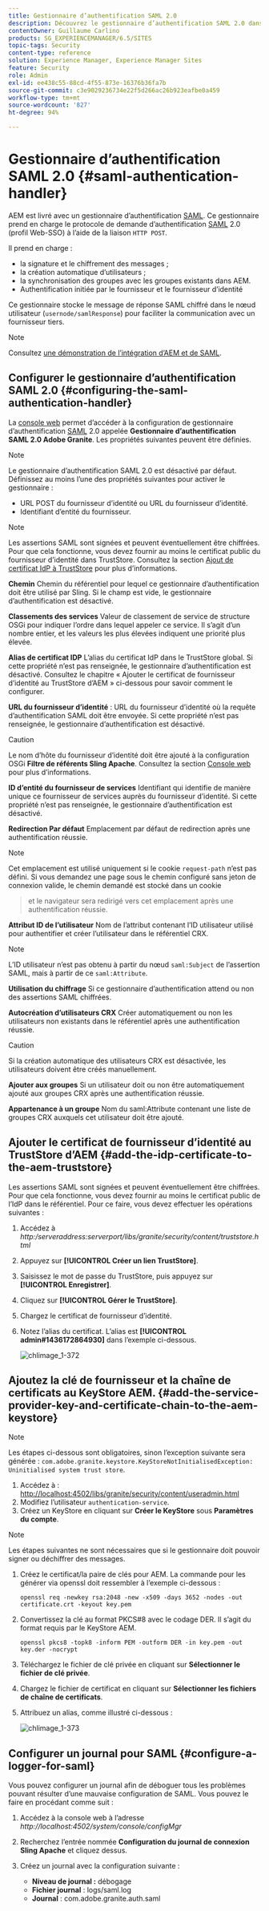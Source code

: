 ```yaml
---
title: Gestionnaire d’authentification SAML 2.0
description: Découvrez le gestionnaire d’authentification SAML 2.0 dans AEM.
contentOwner: Guillaume Carlino
products: SG_EXPERIENCEMANAGER/6.5/SITES
topic-tags: Security
content-type: reference
solution: Experience Manager, Experience Manager Sites
feature: Security
role: Admin
exl-id: ee438c55-88cd-4f55-873e-16376b36fa7b
source-git-commit: c3e9029236734e22f5d266ac26b923eafbe0a459
workflow-type: tm+mt
source-wordcount: '827'
ht-degree: 94%

---
```


# Gestionnaire d’authentification SAML 2.0 {#saml-authentication-handler}

AEM est livré avec un gestionnaire d’authentification [SAML](https://saml.xml.org/saml-specifications). Ce gestionnaire prend en charge le protocole de demande d’authentification [SAML](https://saml.xml.org/saml-specifications) 2.0 (profil Web-SSO) à l’aide de la liaison `HTTP POST`.

Il prend en charge :

* la signature et le chiffrement des messages ;
* la création automatique d’utilisateurs ;
* la synchronisation des groupes avec les groupes existants dans AEM.
* Authentification initiée par le fournisseur et le fournisseur d’identité

Ce gestionnaire stocke le message de réponse SAML chiffré dans le nœud utilisateur (`usernode/samlResponse`) pour faciliter la communication avec un fournisseur tiers.

>[!NOTE]
>
>Consultez [une démonstration de l’intégration d’AEM et de SAML](https://experienceleague.adobe.com/docs/experience-cloud-kcs/kbarticles/KA-17481.html?lang=fr).

## Configurer le gestionnaire d’authentification SAML 2.0 {#configuring-the-saml-authentication-handler}

La [console web](/help/sites-deploying/configuring-osgi.md) permet d’accéder à la configuration de gestionnaire d’authentification [SAML](https://saml.xml.org/saml-specifications) 2.0 appelée **Gestionnaire d’authentification SAML 2.0 Adobe Granite**. Les propriétés suivantes peuvent être définies.

>[!NOTE]
>
>Le gestionnaire d’authentification SAML 2.0 est désactivé par défaut. Définissez au moins l’une des propriétés suivantes pour activer le gestionnaire :
>
>* URL POST du fournisseur d’identité ou URL du fournisseur d’identité.
>* Identifiant d’entité du fournisseur.
>

>[!NOTE]
>
>Les assertions SAML sont signées et peuvent éventuellement être chiffrées. Pour que cela fonctionne, vous devez fournir au moins le certificat public du fournisseur d’identité dans TrustStore. Consultez la section [Ajout de certificat IdP à TrustStore](/help/sites-administering/saml-2-0-authenticationhandler.md#add-the-idp-certificate-to-the-aem-truststore) pour plus d’informations.

**Chemin** Chemin du référentiel pour lequel ce gestionnaire d’authentification doit être utilisé par Sling. Si le champ est vide, le gestionnaire d’authentification est désactivé.

**Classements des services** Valeur de classement de service de structure OSGi pour indiquer l’ordre dans lequel appeler ce service. Il s’agit d’un nombre entier, et les valeurs les plus élevées indiquent une priorité plus élevée.

**Alias de certificat IDP** L’alias du certificat IdP dans le TrustStore global. Si cette propriété n’est pas renseignée, le gestionnaire d’authentification est désactivé. Consultez le chapitre « Ajouter le certificat de fournisseur d’identité au TrustStore d’AEM » ci-dessous pour savoir comment le configurer.

**URL du fournisseur d’identité** : URL du fournisseur d’identité où la requête d’authentification SAML doit être envoyée. Si cette propriété n’est pas renseignée, le gestionnaire d’authentification est désactivé.

>[!CAUTION]
>
>Le nom d’hôte du fournisseur d’identité doit être ajouté à la configuration OSGi **Filtre de référents Sling Apache**. Consultez la section [Console web](/help/sites-deploying/configuring-osgi.md) pour plus d’informations.

**ID d’entité du fournisseur de services** Identifiant qui identifie de manière unique ce fournisseur de services auprès du fournisseur d’identité. Si cette propriété n’est pas renseignée, le gestionnaire d’authentification est désactivé.

**Redirection Par défaut** Emplacement par défaut de redirection après une authentification réussie.

>[!NOTE]
>
>Cet emplacement est utilisé uniquement si le cookie `request-path` n’est pas défini. Si vous demandez une page sous le chemin configuré sans jeton de connexion valide, le chemin demandé est stocké dans un cookie
>>et le navigateur sera redirigé vers cet emplacement après une authentification réussie.

**Attribut ID de l’utilisateur** Nom de l’attribut contenant l’ID utilisateur utilisé pour authentifier et créer l’utilisateur dans le référentiel CRX.

>[!NOTE]
>
>L’ID utilisateur n’est pas obtenu à partir du nœud `saml:Subject` de l’assertion SAML, mais à partir de ce `saml:Attribute`.

**Utilisation du chiffrage** Si ce gestionnaire d’authentification attend ou non des assertions SAML chiffrées.

**Autocréation d’utilisateurs CRX** Créer automatiquement ou non les utilisateurs non existants dans le référentiel après une authentification réussie.

>[!CAUTION]
>
>Si la création automatique des utilisateurs CRX est désactivée, les utilisateurs doivent être créés manuellement.

**Ajouter aux groupes** Si un utilisateur doit ou non être automatiquement ajouté aux groupes CRX après une authentification réussie.

**Appartenance à un groupe** Nom du saml:Attribute contenant une liste de groupes CRX auxquels cet utilisateur doit être ajouté.

## Ajouter le certificat de fournisseur d’identité au TrustStore d’AEM {#add-the-idp-certificate-to-the-aem-truststore}

Les assertions SAML sont signées et peuvent éventuellement être chiffrées. Pour que cela fonctionne, vous devez fournir au moins le certificat public de l’IdP dans le référentiel. Pour ce faire, vous devez effectuer les opérations suivantes :

1. Accédez à *http:/serveraddress:serverport/libs/granite/security/content/truststore.html*
1. Appuyez sur **[!UICONTROL Créer un lien TrustStore]**.
1. Saisissez le mot de passe du TrustStore, puis appuyez sur **[!UICONTROL Enregistrer]**.
1. Cliquez sur **[!UICONTROL Gérer le TrustStore]**.
1. Chargez le certificat de fournisseur d’identité.
1. Notez l’alias du certificat. L’alias est **[!UICONTROL admin#1436172864930]** dans l’exemple ci-dessous.

   ![chlimage_1-372](assets/chlimage_1-372.png)

## Ajoutez la clé de fournisseur et la chaîne de certificats au KeyStore AEM. {#add-the-service-provider-key-and-certificate-chain-to-the-aem-keystore}

>[!NOTE]
>
>Les étapes ci-dessous sont obligatoires, sinon l’exception suivante sera générée : `com.adobe.granite.keystore.KeyStoreNotInitialisedException: Uninitialised system trust store`.

1. Accédez à : [http://localhost:4502/libs/granite/security/content/useradmin.html](http://localhost:4502/libs/granite/security/content/useradmin.html)
1. Modifiez l’utilisateur `authentication-service`.
1. Créez un KeyStore en cliquant sur **Créer le KeyStore** sous **Paramètres du compte**.

>[!NOTE]
>
>Les étapes suivantes ne sont nécessaires que si le gestionnaire doit pouvoir signer ou déchiffrer des messages.

1. Créez le certificat/la paire de clés pour AEM. La commande pour les générer via openssl doit ressembler à l’exemple ci-dessous :

   `openssl req -newkey rsa:2048 -new -x509 -days 3652 -nodes -out certificate.crt -keyout key.pem`

1. Convertissez la clé au format PKCS#8 avec le codage DER. Il s’agit du format requis par le KeyStore AEM.

   `openssl pkcs8 -topk8 -inform PEM -outform DER -in key.pem -out key.der -nocrypt`

1. Téléchargez le fichier de clé privée en cliquant sur **Sélectionner le fichier de clé privée**.
1. Chargez le fichier de certificat en cliquant sur **Sélectionner les fichiers de chaîne de certificats**.
1. Attribuez un alias, comme illustré ci-dessous :

   ![chlimage_1-373](assets/chlimage_1-373.png)

## Configurer un journal pour SAML {#configure-a-logger-for-saml}

Vous pouvez configurer un journal afin de déboguer tous les problèmes pouvant résulter d’une mauvaise configuration de SAML. Vous pouvez le faire en procédant comme suit :

1. Accédez à la console web à l’adresse *http://localhost:4502/system/console/configMgr*
1. Recherchez l’entrée nommée **Configuration du journal de connexion Sling Apache** et cliquez dessus.
1. Créez un journal avec la configuration suivante :

   * **Niveau de journal :** débogage
   * **Fichier journal** : logs/saml.log
   * **Journal** : com.adobe.granite.auth.saml
